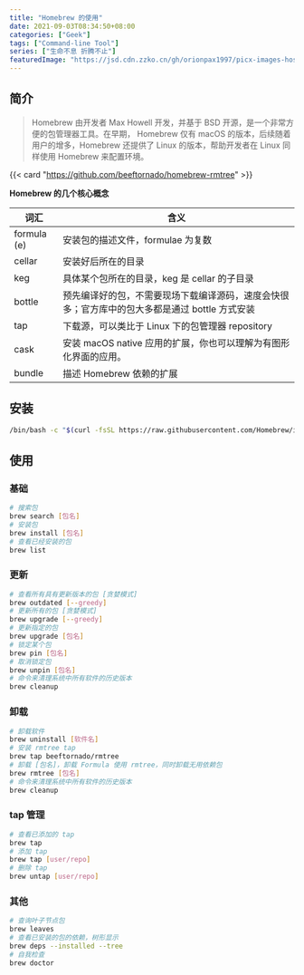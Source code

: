 ```yaml
---
title: "Homebrew 的使用"
date: 2021-09-03T08:34:50+08:00
categories: ["Geek"]
tags: ["Command-line Tool"]
series: ["生命不息 折腾不止"]
featuredImage: "https://jsd.cdn.zzko.cn/gh/orionpax1997/picx-images-hosting@master/Development/homebrew-banner.2ht2xznez020.webp"
---
```


## 简介

> Homebrew 由开发者 Max Howell 开发，并基于 BSD 开源，是一个非常方便的包管理器工具。在早期， Homebrew 仅有 macOS 的版本，后续随着用户的增多，Homebrew 还提供了 Linux 的版本，帮助开发者在 Linux 同样使用 Homebrew 来配置环境。

{{< card "https://github.com/beeftornado/homebrew-rmtree" >}}

**Homebrew 的几个核心概念**

| 词汇        | 含义                                                                                           |
| ----------- | ---------------------------------------------------------------------------------------------- |
| formula (e) | 安装包的描述文件，formulae 为复数                                                              |
| cellar      | 安装好后所在的目录                                                                             |
| keg         | 具体某个包所在的目录，keg 是 cellar 的子目录                                                   |
| bottle      | 预先编译好的包，不需要现场下载编译源码，速度会快很多；官方库中的包大多都是通过 bottle 方式安装 |
| tap         | 下载源，可以类比于 Linux 下的包管理器 repository                                               |
| cask        | 安装 macOS native 应用的扩展，你也可以理解为有图形化界面的应用。                               |
| bundle      | 描述 Homebrew 依赖的扩展                                                                       |

## 安装

```bash
/bin/bash -c "$(curl -fsSL https://raw.githubusercontent.com/Homebrew/install/HEAD/install.sh)"
```

## 使用

### 基础

```bash
# 搜索包
brew search [包名]
# 安装包
brew install [包名]
# 查看已经安装的包
brew list
```

### 更新

```bash
# 查看所有具有更新版本的包 [贪婪模式]
brew outdated [--greedy]
# 更新所有的包 [贪婪模式]
brew upgrade [--greedy]
# 更新指定的包
brew upgrade [包名]
# 锁定某个包
brew pin [包名]
# 取消锁定包
brew unpin [包名]
# 命令来清理系统中所有软件的历史版本
brew cleanup
```

### 卸载

```bash
# 卸载软件
brew uninstall [软件名]
# 安装 rmtree tap
brew tap beeftornado/rmtree
# 卸载 [包名]，卸载 Formula 使用 rmtree，同时卸载无用依赖包
brew rmtree [包名]
# 命令来清理系统中所有软件的历史版本
brew cleanup
```

### tap 管理

```bash
# 查看已添加的 tap
brew tap
# 添加 tap
brew tap [user/repo]
# 删除 tap
brew untap [user/repo]
```

### 其他

```bash
# 查询叶子节点包
brew leaves
# 查看已安装的包的依赖，树形显示
brew deps --installed --tree
# 自我检查
brew doctor
```
